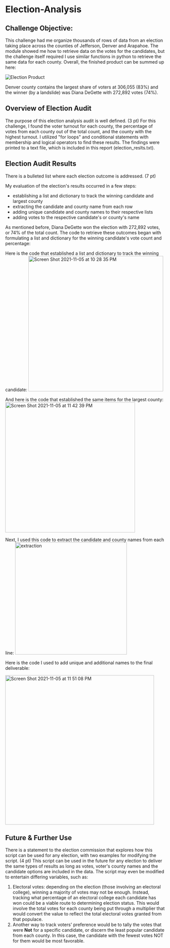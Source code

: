 # Election-Analysis

## Challenge Objective:
This challenge had me organize thousands of rows of data from an election taking place across the counties of Jefferson, Denver and Arapahoe. The module showed me how to retrieve data on the votes for the candidates, but the challenge itself required I use similar functions in python to retrieve the same data for each county. Overall, the finished product can be summed up here:

![Election Product](https://user-images.githubusercontent.com/89936913/140592926-46e6b9ed-64a0-49b8-974c-7f7c970e4a40.png)

Denver county contains the largest share of voters at 306,055 (83%) and the winner (by a landslide) was Diana DeGette with 272,892 votes (74%). 

## Overview of Election Audit

The purpose of this election analysis audit is well defined. (3 pt)
For this challenge, I found the voter turnout for each county, the percentage of votes from each county out of the total count, and the county with the highest turnout. I utilized "for loops" and conditional statements with membership and logical operators to find these results. The findings were printed to a text file, which is included in this report (election_reslts.txt). 

## Election Audit Results

There is a bulleted list where each election outcome is addressed. (7 pt)

My evaluation of the election's results occurred in a few steps:
- establishing a list and dictionary to track the winning candidate and largest county
- extracting the candidate and county name from each row
- adding unique candidate and county names to their respective lists
- adding votes to the respective candidate's or county's name

As mentioned before, Diana DeGette won the election with 272,892 votes, or 74% of the total count. The code to retrieve these outcomes began with formulating a list and dictionary for the winning candidate's vote count and percentage:

Here is the code that established a list and dictionary to track the winning candidate:
<img width="426" alt="Screen Shot 2021-11-05 at 10 28 35 PM" src="https://user-images.githubusercontent.com/89936913/140594895-8e593483-7822-4e38-9dac-2ecc292bc2e8.png">

And here is the code that established the same items for the largest county:
<img width="410" alt="Screen Shot 2021-11-05 at 11 42 39 PM" src="https://user-images.githubusercontent.com/89936913/140596821-114c826c-a305-4fb9-867f-427de4ea1a68.png">

Next, I used this code to extract the candidate and county names from each line:
<img width="353" alt="extraction" src="https://user-images.githubusercontent.com/89936913/140596999-58d61173-db01-4d29-abc1-d363ab594ec4.png">

Here is the code I used to add unique and additional names to the final deliverable: 

<img width="470" alt="Screen Shot 2021-11-05 at 11 51 08 PM" src="https://user-images.githubusercontent.com/89936913/140597109-65b3fbd8-64d8-4e22-a0f8-23203dc7b545.png">

## Future & Further Use

There is a statement to the election commission that explores how this script can be used for any election, with two examples for modifying the script. (4 pt)
This script can be used in the future for any election to deliver the same types of results as long as votes, voter's county names and the candidate options are included in the data. The script may even be modified to entertain differing variables, such as: 
1. Electoral votes: depending on the election (those involving an electoral college), winning a majority of votes may not be enough. Instead, tracking what percentage of an electoral college each candidate has won could be a viable route to determining election status. This would involve the total votes for each county being put through a multiplier that would convert the value to reflect the total electoral votes granted from that populace. 
2. Another way to track voters' preference would be to tally the votes that were **Not** for a specific candidate, or discern the least popular candidate from each county. In this case, the candidate with the fewest votes NOT for them would be most favorable. 

